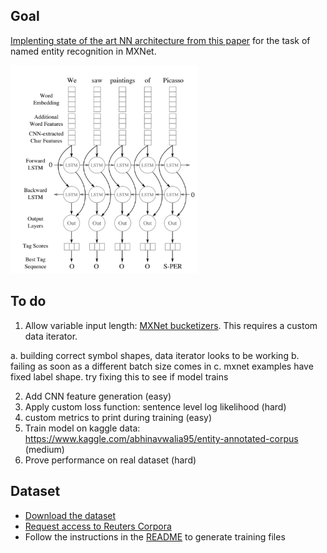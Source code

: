 ## Goal

[Implenting state of the art NN architecture from this paper](https://www.aclweb.org/anthology/Q16-1026) for the task of named entity recognition in MXNet.

<img src="./images/architecture.png" alt="Drawing" style="width: 300px;"/>

## To do

1. Allow variable input length: [MXNet bucketizers](https://github.com/apache/incubator-mxnet/blob/master/example/rnn/bucketing/lstm_bucketing.py).  This requires a custom data iterator.

a. building correct symbol shapes, data iterator looks to be working
b. failing as soon as a different batch size comes in
c. mxnet examples have fixed label shape. try fixing this to see if model trains

2. Add CNN feature generation (easy)
3. Apply custom loss function: sentence level log likelihood (hard)
4. custom metrics to print during training (easy)
5. Train model on kaggle data: https://www.kaggle.com/abhinavwalia95/entity-annotated-corpus (medium)
6. Prove performance on real dataset (hard)

## Dataset

- [Download the dataset](https://www.clips.uantwerpen.be/conll2003/ner.tgz)
- [Request access to Reuters Corpora](http://trec.nist.gov/data/reuters/reuters.html)
- Follow the instructions in the [README](https://www.clips.uantwerpen.be/conll2003/ner/000README) to generate training files




